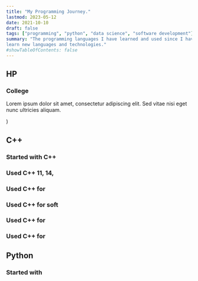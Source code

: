 ```yaml
---
title: "My Programming Journey."
lastmod: 2023-05-12
date: 2021-10-10
draft: false
tags: ["programming", "python", "data science", "software development"]
summary: "The programming languages I have learned and used since I have memory. This article is being updated as I 
learn new languages and technologies."
#showTableOfContents: false
---
```


## HP
### College
Lorem ipsum dolor sit amet, consectetur adipiscing elit. Sed vitae nisi eget nunc ultricies aliquam.

[//]: # (continue writing random stuff)
)
## C++
### Started with C++ 
### Used C++ 11, 14, 
### Used C++ for 
### Used C++ for soft
### Used C++ for 
### Used C++ for 
## Python
### Started with 
